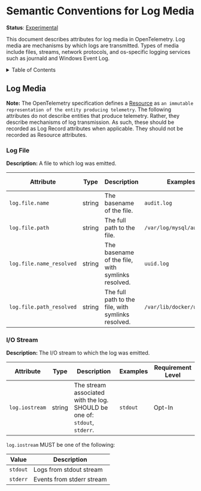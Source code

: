 # Semantic Conventions for Log Media

**Status**: [Experimental][DocumentStatus]

This document describes attributes for log media in OpenTelemetry. Log media are mechanisms by which logs are transmitted. Types of media include files, streams, network protocols, and os-specific logging services such as journald and Windows Event Log.

<!-- Re-generate TOC with `markdown-toc --no-first-h1 -i` -->

<details>
<summary>Table of Contents</summary>

<!-- toc -->

- [Log Media](#log-media)
  * [Log File](#log-file)
  * [I/O Stream](#io-stream)

<!-- tocstop -->

</details>

## Log Media

**Note:** The OpenTelemetry specification defines a [Resource](https://github.com/open-telemetry/opentelemetry-specification/tree/v1.21.0/specification/resource/sdk.md#resource-sdk) as `an immutable representation of the entity producing telemetry`.
The following attributes do not describe entities that produce telemetry. Rather, they describe mechanisms of log transmission.
As such, these should be recorded as Log Record attributes when applicable. They should not be recorded as Resource attributes.

### Log File

**Description:** A file to which log was emitted.

<!-- semconv log.file -->
| Attribute  | Type | Description  | Examples  | Requirement Level |
|---|---|---|---|---|
| `log.file.name` | string | The basename of the file. | `audit.log` | Recommended |
| `log.file.path` | string | The full path to the file. | `/var/log/mysql/audit.log` | Opt-In |
| `log.file.name_resolved` | string | The basename of the file, with symlinks resolved. | `uuid.log` | Opt-In |
| `log.file.path_resolved` | string | The full path to the file, with symlinks resolved. | `/var/lib/docker/uuid.log` | Opt-In |
<!-- endsemconv -->

### I/O Stream

**Description:** The I/O stream to which the log was emitted.

<!-- semconv log -->
| Attribute  | Type | Description  | Examples  | Requirement Level |
|---|---|---|---|---|
| `log.iostream` | string | The stream associated with the log. SHOULD be one of: `stdout`, `stderr`. | `stdout` | Opt-In |

`log.iostream` MUST be one of the following:

| Value  | Description |
|---|---|
| `stdout` | Logs from stdout stream |
| `stderr` | Events from stderr stream |
<!-- endsemconv -->

[DocumentStatus]: https://github.com/open-telemetry/opentelemetry-specification/blob/v1.21.0/specification/document-status.md
